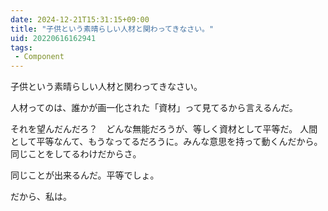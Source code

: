 ```yaml
---
date: 2024-12-21T15:31:15+09:00
title: "子供という素晴らしい人材と関わってきなさい。"
uid: 20220616162941
tags:
 - Component
---
```


子供という素晴らしい人材と関わってきなさい。

人材ってのは、誰かが画一化された「資材」って見てるから言えるんだ。

それを望んだんだろ？　どんな無能だろうが、等しく資材として平等だ。
人間として平等なんて、もうなってるだろうに。みんな意思を持って動くんだから。同じことをしてるわけだからさ。

同じことが出来るんだ。平等でしょ。

だから、私は。
